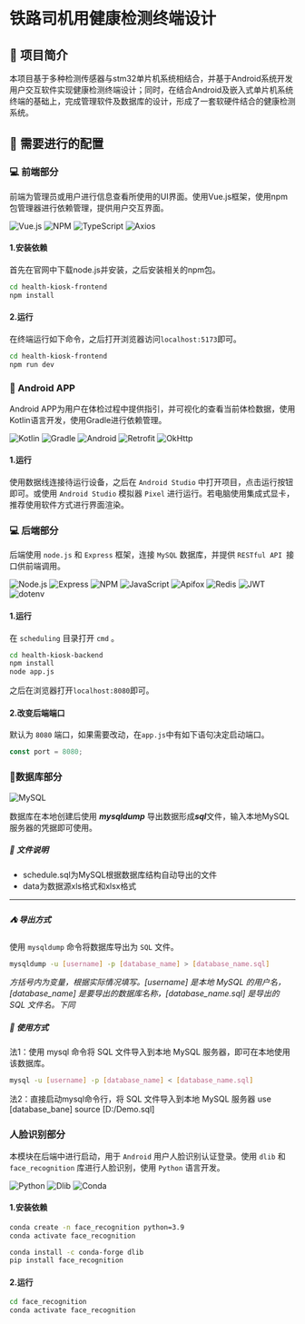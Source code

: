 # 铁路司机用健康检测终端设计

## :rocket: 项目简介

本项目基于多种检测传感器与stm32单片机系统相结合，并基于Android系统开发用户交互软件实现健康检测终端设计；同时，在结合Android及嵌入式单片机系统终端的基础上，完成管理软件及数据库的设计，形成了一套软硬件结合的健康检测系统。

## :wrench: 需要进行的配置

### :computer: 前端部分

前端为管理员或用户进行信息查看所使用的UI界面。使用Vue.js框架，使用npm包管理器进行依赖管理，提供用户交互界面。

![Vue.js](https://img.shields.io/badge/Vue.js-4FC08D?style=for-the-badge&logo=vuedotjs&logoColor=white) ![NPM](https://img.shields.io/badge/npm-CB3837?style=for-the-badge&logo=npm&logoColor=white)  ![TypeScript](https://img.shields.io/badge/TypeScript-3178C6?style=for-the-badge&logo=typescript&logoColor=white) ![Axios](https://img.shields.io/badge/Axios-5A29E4?style=for-the-badge&logo=axios&logoColor=white)

#### 1.安装依赖
首先在官网中下载node.js并安装，之后安装相关的npm包。
```bash
cd health-kiosk-frontend
npm install
```

#### 2.运行
在终端运行如下命令，之后打开浏览器访问`localhost:5173`即可。
```bash
cd health-kiosk-frontend
npm run dev
```

### :iphone: Android APP

Android APP为用户在体检过程中提供指引，并可视化的查看当前体检数据，使用Kotlin语言开发，使用Gradle进行依赖管理。

![Kotlin](https://img.shields.io/badge/Kotlin-7F52FF?style=for-the-badge&logo=kotlin&logoColor=white) ![Gradle](https://img.shields.io/badge/Gradle-02303A?style=for-the-badge&logo=gradle&logoColor=white) ![Android](https://img.shields.io/badge/Android-3DDC84?style=for-the-badge&logo=android&logoColor=white) ![Retrofit](https://img.shields.io/badge/Retrofit-4285F4?style=for-the-badge&logo=Retrofit) ![OkHttp](https://img.shields.io/badge/OkHttp-3949AB?style=for-the-badge&logo=https://raw.githubusercontent.com/konpa/devicon/master/icons/okhttp/okhttp-original.svg)



#### 1.运行
使用数据线连接待运行设备，之后在 `Android Studio` 中打开项目，点击运行按钮即可。或使用 `Android Studio` 模拟器 `Pixel` 进行运行。若电脑使用集成式显卡，推荐使用软件方式进行界面渲染。

### :computer: 后端部分
后端使用 `node.js` 和 `Express` 框架，连接 `MySQL` 数据库，并提供 `RESTful API `接口供前端调用。

![Node.js](https://img.shields.io/badge/Node.js-339933?style=for-the-badge&logo=nodedotjs&logoColor=white) ![Express](https://img.shields.io/badge/Express-000000?style=for-the-badge&logo=express&logoColor=white) ![NPM](https://img.shields.io/badge/npm-CB3837?style=for-the-badge&logo=npm&logoColor=white) ![JavaScript](https://img.shields.io/badge/JavaScript-F7DF1E?style=for-the-badge&logo=javascript&logoColor=black) ![Apifox](https://img.shields.io/badge/Apifox-FF6A00?style=for-the-badge&logo=apifox&logoColor=white) ![Redis](https://img.shields.io/badge/Redis-DC382D?style=for-the-badge&logo=redis&logoColor=white) ![JWT](https://img.shields.io/badge/JWT-000000?style=for-the-badge&logo=jsonwebtokens) ![dotenv](https://img.shields.io/badge/dotenv-000000?style=for-the-badge&logo=dotenv)

#### 1.运行
在 `scheduling` 目录打开 `cmd` 。
```bash 
cd health-kiosk-backend
npm install
node app.js
```
之后在浏览器打开`localhost:8080`即可。

#### 2.改变后端端口
默认为 `8080` 端口，如果需要改动，在`app.js`中有如下语句决定启动端口。
```javaScript
const port = 8080;
```

### :bookmark_tabs:数据库部分
![MySQL](https://img.shields.io/badge/MySQL-4479A1?style=for-the-badge&logo=mysql&logoColor=white)

数据库在本地创建后使用 ***mysqldump*** 导出数据形成***sql***文件，输入本地MySQL服务器的凭据即可使用。

##### :file_folder: 文件说明

- schedule.sql为MySQL根据数据库结构自动导出的文件
- data为数据源xls格式和xlsx格式

---
##### :tent: 导出方式

使用 `mysqldump` 命令将数据库导出为 `SQL` 文件。
```bash
mysqldump -u [username] -p [database_name] > [database_name.sql]
```

*方括号内为变量，根据实际情况填写。[username] 是本地 MySQL 的用户名，[database_name] 是要导出的数据库名称，[database_name.sql] 是导出的 SQL 文件名。下同*
##### :sparkler: 使用方式
法1：使用 mysql 命令将 SQL 文件导入到本地 MySQL 服务器，即可在本地使用该数据库。
```bash
mysql -u [username] -p [database_name] < [database_name.sql]
```
法2：直接启动mysql命令行，将 SQL 文件导入到本地 MySQL 服务器
use [database_bane]
source [D:/Demo.sql]

### 人脸识别部分

本模块在后端中进行启动，用于 `Android` 用户人脸识别认证登录。使用 `dlib` 和 `face_recognition` 库进行人脸识别，使用 `Python` 语言开发。

![Python](https://img.shields.io/badge/Python-3776AB?style=for-the-badge&logo=python&logoColor=white) ![Dlib](https://img.shields.io/badge/Dlib-6C8CD5?style=for-the-badge&logo=dlib&logoColor=white) ![Conda](https://img.shields.io/badge/Conda-44A833?style=for-the-badge&logo=anaconda&logoColor=white)

#### 1.安装依赖
```bash
conda create -n face_recognition python=3.9
conda activate face_recognition

conda install -c conda-forge dlib
pip install face_recognition
```
#### 2.运行
```bash
cd face_recognition
conda activate face_recognition
```

